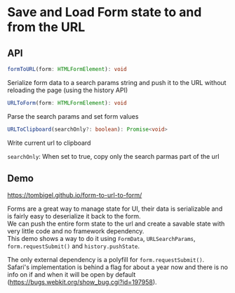 # Save and Load Form state to and from the URL

## API

```typescript
formToURL(form: HTMLFormElement): void
```

Serialize form data to a search params string and push it to the URL without reloading the page (using the history API)

```typescript
URLToForm(form: HTMLFormElement): void
```

Parse the search params and set form values

```typescript
URLToClipboard(searchOnly?: boolean): Promise<void>
```

Write current url to clipboard  

`searchOnly`: When set to true, copy only the search parmas part of the url

## Demo

<https://tombigel.github.io/form-to-url-to-form/>

Forms are a great way to manage state for UI, their data is serializable and is fairly easy to deserialize it back to the form.  
We can push the entire form state to the url and create a savable state with very little code and no framework dependency.  
This demo shows a way to do it using `FormData`, `URLSearchParams`, `form.requestSubmit()` and `history.pushState`.  

The only external dependency is a polyfill for `form.requestSubmit()`.  
Safari's implementation is behind a flag for about a year now and there is no info on if and when it will be open by default (<https://bugs.webkit.org/show_bug.cgi?id=197958>).
